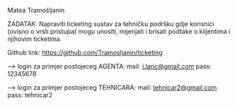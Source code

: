 Matea Tramošljanin

ZADATAK:
Napraviti ticketing sustav za tehničku podršku gdje korisnici (ovisno o vrsti pristupa) mogu unositi, mijenjati i brisati podtake o klijentima i njihovim ticketima.


Github link: https://github.com/Tramosljanin/ticketing

--> login za primjer postojeceg AGENTA:
mail: i.laric@gmail.com
pass: 12345678

--> login za primjer postojeceg TEHNICARA:
mail: tehnicar2@gmail.com
pass: tehnicar2